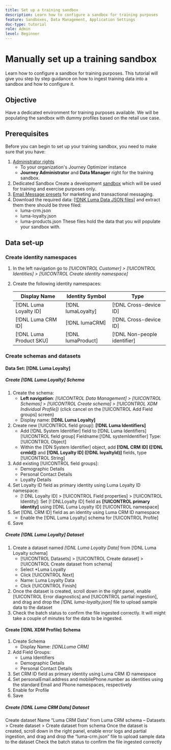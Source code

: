 ```yaml
---
title: Set up a training sandbox
description: Learn how to configure a sandbox for training purposes 
feature: Sandboxes, Data Management, Application Settings
doc-type: tutorial
role: Admin
level: Beginner
---
```

# Manually set up a training sandbox

Learn how to configure a sandbox for training purposes. This tutorial will give you step by step guidance on how to ingest training data into a sandbox and how to configure it.

## Objective

Have a dedicated environment for training purposes available. We will be populating the sandbox with dummy profiles based on the retail use case.

## Prerequisites

Before you can begin to set up your training sandbox, you need to make sure that you have:

1. [Administrator rights](https://experienceleague.adobe.com/docs/journey-optimizer-learn/tutorials/access-control/access-management.html?lang=en) 
   *  To your organization's Journey Optimizer instance
   *  **Journey Administrator** and **Data Manager** right for the training sandbox.
2. Dedicated Sandbox
    Create a development [sandbox](https://experienceleague.adobe.com/docs/journey-optimizer-learn/tutorials/access-control/create-and-manage-sandboxes.html?lang=en) which will be used for training and exercise purposes only.
3. [Email Message presets](https://experienceleague.adobe.com/docs/journey-optimizer-learn/tutorials/channel-configuration/set-up-email-channel.html?lang=en) for marketing and transactional messaging.
4. Download the required data: [[!DNK Luma Data JSON files]](/help/challenges/assets/luma-data.zip) and extract them there should be three filed:
   * luma-crm.json
   * luma-loyalty.json
   * luma-products.json
These files hold the data that you will populate your sandbox with.

## Data set-up

### Create identity namespaces

1. In the left navigation go to *[!UICONTROL Customer] > [!UICONTROL Identities] > [!UICONTROL Create identity namespace]*
1. Create the following identity namespaces:

    | Display Name | Identity Symbol | Type |
    |---|---|---|
    | [!DNL Luma Loyalty ID] | [!DNL lumaLoyalty] | [!DNL Cross-device ID] |
    | [!DNL Luma CRM ID] | [!DNL lumaCRM] | [!DNL Cross-device ID] |
    | [!DNL Luma Product SKU] | [!DNL lumaProduct] | [!DNL Non-people identifier] |

### Create schemas and datasets

#### Data Set: [!DNL Luma Loyalty]

##### Create [!DNL Luma Loyalty] Schema

1. Create the schema:
   * **Left navigation**: *[!UICONTROL Data Management] > [!UICONTROL Schemas] > [!UICONTROL Create schema] > [!UICONTROL XDM Individual Profile])* (click cancel on the [!UICONTROL Add Field groups] screen)
   * Display name: **[!DNL Luma Loyalty]**
2. Create new [!UICONTROL field group]: **[!DNL Luma Identifiers]**
      * Add [!DNL System Identifier] field to [!DNL Luma Identifiers] [!UICONTROL field group]
         Fieldname:[!DNL systemIdentifier]
         Type: [!UICONTROL Object]
      * Within the [!DN System Identifier] object, add **[!DNL CRM ID] ([!DNL crmId])** and **[!DNL Loyalty ID] ([!DNL loyaltyId)]** fields, type [!UICONTROL String]
3. Add existing [!UICONTROL field groups]:
      * Demographic Details
      * Personal Contact Details
      * Loyalty Details
4. Set Loyalty ID field as primary identity using Luma Loyalty ID namespace:
      * [! DNL Loyalty ID] > [!UICONTROL Field properties] > [!UICONTROL Identity]: Set [! DNLLoyalty ID] field as **[!UICONTROL primary identity]** using [!DNL Luma Loyalty ID] [!UICONTROL namespace]
5. Set [!DNL CRM ID] field as an identity using Luma CRM ID namespace
   * Enable the [!DNL Luma Loyalty] schema for [!UICONTROL Profile]  
6. Save

##### Create [!DNL Luma Loyalty] Dataset
 
1. Create a dataset named *[!DNL Luma Loyalty Data]* from [!DNL Luma Loyalty schema]
   * [!UICONTROL Datasets] > [!UICONTROL Create dataset] > [!UICONTROL Create dataset from schema]
   * Select *Luma Loyalty
   * Click [!UICONTROL Next]
   * Name: Luma Loyalty Data
   * Click [!UICONTROL Finish]
2. Once the dataset is created, scroll down in the right panel, enable [!UICONTROL Error diagnostics] and [!UICONTROL partial ingestion], and drag and drop the *[!DNL luma-loyalty.json]* file to upload sample data to the dataset
3. Check the batch status to confirm the file ingested correctly. It will might take a couple of minutes for the data to be ingested.

#### Create [!DNL XDM Profile) Schema

1. Create Schema
   * Display Name: *[!DNLLuma CRM]*
2. Add Field Groups:
   * Luma Identifiers
   * Demographic Details
   * Personal Contact Details
3. Set CRM ID field as primary identity using Luma CRM ID namespace
4. Set personalEmail.address and mobilePhone.number as identities using the standard Email and Phone namespaces, respectively
5. Enable for Profile
6. Save

##### Create [!DNL Luma CRM Data] Dataset





Create dataset Name “Luma CRM Data” from Luma CRM schema – Datasets > Create dataset > Create dataset from schema
Once the dataset is created, scroll down in the right panel, enable error logs and partial ingestion, and drag and drop the “luma-crm.json” file to upload sample data to the dataset
Check the batch status to confirm the file ingested correctly
